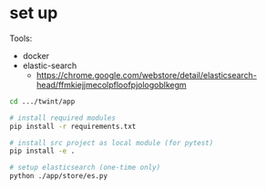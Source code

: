 # set up

Tools:
* docker
* elastic-search
    * https://chrome.google.com/webstore/detail/elasticsearch-head/ffmkiejjmecolpfloofpjologoblkegm

```bash
cd .../twint/app

# install required modules
pip install -r requirements.txt

# install src project as local module (for pytest)
pip install -e .

# setup elasticsearch (one-time only)
python ./app/store/es.py
```

